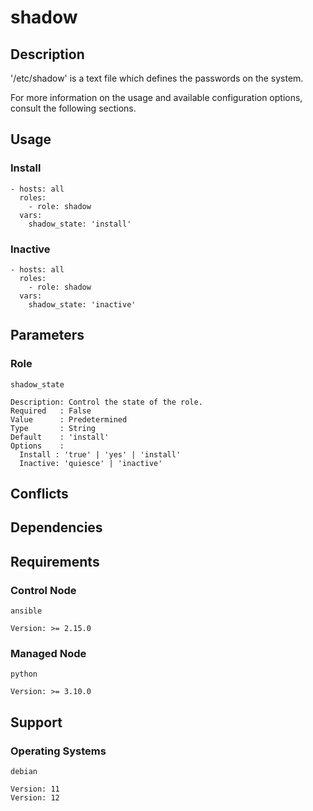 # shadow

## Description

'/etc/shadow' is a text file which defines the passwords on the system.

For more information on the usage and available configuration options,
consult the following sections.

## Usage

### Install

```
- hosts: all
  roles:
    - role: shadow
  vars:
    shadow_state: 'install'
```

### Inactive

```
- hosts: all
  roles:
    - role: shadow
  vars:
    shadow_state: 'inactive'
```

## Parameters

### Role

`shadow_state`

    Description: Control the state of the role.
    Required   : False
    Value      : Predetermined
    Type       : String
    Default    : 'install'
    Options    :
      Install : 'true' | 'yes' | 'install'
      Inactive: 'quiesce' | 'inactive'

## Conflicts

## Dependencies

## Requirements

### Control Node

`ansible`

    Version: >= 2.15.0

### Managed Node

`python`

    Version: >= 3.10.0

## Support

### Operating Systems

`debian`

    Version: 11
    Version: 12
